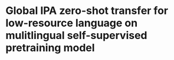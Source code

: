 # Global IPA zero-shot transfer for low-resource language on mulitlingual self-supervised pretraining model
